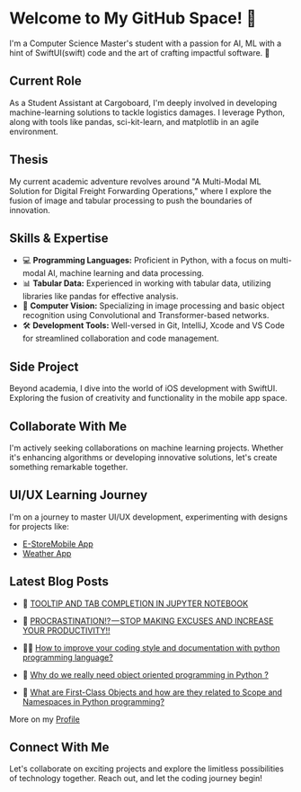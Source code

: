 
# Welcome to My GitHub Space! 👋

I'm a Computer Science Master's student with a passion for AI, ML with a hint of SwiftUI(swift) code and the art of crafting impactful software. 🚀

## Current Role
As a Student Assistant at Cargoboard, I'm deeply involved in developing machine-learning solutions to tackle logistics damages. I leverage Python, along with tools like pandas, sci-kit-learn, and matplotlib in an agile environment.

## Thesis
My current academic adventure revolves around "A Multi-Modal ML Solution for Digital Freight Forwarding Operations," where I explore the fusion of image and tabular processing to push the boundaries of innovation.

## Skills & Expertise
- 💻 **Programming Languages:** Proficient in Python, with a focus on multi-modal AI, machine learning and data processing.
- 📊 **Tabular Data:** Experienced in working with tabular data, utilizing libraries like pandas for effective analysis.
- 📸 **Computer Vision:** Specializing in image processing and basic object recognition using Convolutional and Transformer-based networks.
- 🛠️ **Development Tools:** Well-versed in Git, IntelliJ, Xcode and VS Code for streamlined collaboration and code management.

## Side Project
Beyond academia, I dive into the world of iOS development with SwiftUI. Exploring the fusion of creativity and functionality in the mobile app space.

## Collaborate With Me
I'm actively seeking collaborations on machine learning projects. Whether it's enhancing algorithms or developing innovative solutions, let's create something remarkable together.

## UI/UX Learning Journey
I'm on a journey to master UI/UX development, experimenting with designs for projects like:

- [E-StoreMobile App](https://www.figma.com/proto/5IBNZaiM0WFbbdpXFrB0kP/E-StoreMobile-App-wireframe?node-id=27%3A20&scaling=scale-down&page-id=27%3A19&starting-point-node-id=27%3A20)
- [Weather App](https://www.figma.com/proto/jxhLV9V45UtNFL2MdSZCUT/Wether-app-protoype?node-id=1%3A3&scaling=scale-down&page-id=0%3A1&starting-point-node-id=1%3A3)


## Latest Blog Posts

- 📝 [TOOLTIP AND TAB COMPLETION IN JUPYTER NOTEBOOK](https://medium.com/@mananjain0/tooltip-and-tab-completion-in-jupyter-notebook-8dc813e05208)
  
- 🚀 [PROCRASTINATION!? — STOP MAKING EXCUSES AND INCREASE YOUR PRODUCTIVITY!!](https://mananjain0.medium.com/procrastination-stop-making-excuses-and-increase-your-productivity-2b410ed5a2ab)
  
- 🧑‍💻 [How to improve your coding style and documentation with python programming language?](https://medium.com/codex/how-to-improve-your-coding-style-and-documentation-with-python-programming-language-d2bb0ad0fedb)
- 🐍 [Why do we really need object oriented programming in Python ?](https://medium.com/codex/why-do-we-really-need-object-oriented-programming-in-python-52706220590b)
  
- 🔄 [What are First-Class Objects and how are they related to Scope and Namespaces in Python programming?](https://medium.com/codex/what-are-first-class-objects-and-how-are-they-related-to-scope-and-namespaces-in-python-programming-9c7229ab8d79)

More on my [Profile](https://medium.com/@mananjain0) 

## Connect With Me
Let's collaborate on exciting projects and explore the limitless possibilities of technology together. Reach out, and let the coding journey begin!








<!--
**mananjain0220/mananjain0220** is a ✨ _special_ ✨ repository because its `README.md` (this file) appears on your GitHub profile.

Here are some ideas to get you started:

- 🤔 I’m looking for help with ...
- 💬 Ask me about ...
- 📫 How to reach me: ...
- 😄 Pronouns: ...
- ⚡ Fun fact: ...
-->
